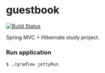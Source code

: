 guestbook
=========
[![Build Status](https://travis-ci.org/dvoraka/guestbook.svg?branch=master)](https://travis-ci.org/dvoraka/guestbook)

Spring MVC + Hibernate study project.

### Run application
```
$ ./gradlew jettyRun
```
